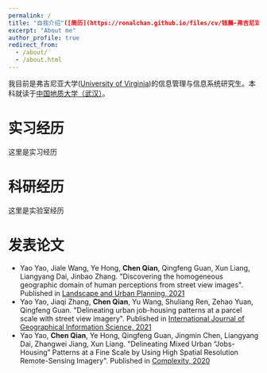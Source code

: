 ```yaml
---
permalink: /
title: "自我介绍"([简历](https://ronalchan.github.io/files/cv/钱晨-弗吉尼亚大学研究生.pdf))
excerpt: "About me"
author_profile: true
redirect_from: 
  - /about/
  - /about.html
---
```

我目前是弗吉尼亚大学([University of Virginia](https://www.virginia.edu/))的信息管理与信息系统研究生。本科就读于[中国地质大学（武汉）](https://www.cug.edu.cn/)。

# 实习经历
这里是实习经历

# 科研经历
这里是实验室经历

# 发表论文
* Yao Yao, Jiale Wang, Ye Hong, **Chen Qian**, Qingfeng Guan, Xun Liang, Liangyang Dai, Jinbao Zhang. "Discovering the homogeneous geographic domain of human perceptions from street view images". Published in [Landscape and Urban Planning, 2021](https://www.sciencedirect.com/science/article/abs/pii/S0169204621000888)
* Yao Yao, Jiaqi Zhang, **Chen Qian**, Yu Wang, Shuliang Ren, Zehao Yuan, Qingfeng Guan. "Delineating urban job-housing patterns at a parcel scale with street view imagery". Published in [International Journal of Geographical Information Science, 2021](https://www.tandfonline.com/doi/abs/10.1080/13658816.2021.1895170)
* Yao Yao, **Chen Qian**, Ye Hong, Qingfeng Guan, Jingmin Chen, Liangyang Dai, Zhangwei Jiang, Xun Liang. "Delineating Mixed Urban “Jobs-Housing” Patterns at a Fine Scale by Using High Spatial Resolution Remote-Sensing Imagery". Published in [Complexity, 2020](https://www.hindawi.com/journals/complexity/2020/8018629/)


<!---Activity and Service--->
<!---Experience--->